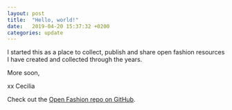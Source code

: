 ```yaml
---
layout: post
title:  "Hello, world!"
date:   2019-04-20 15:37:32 +0200
categories: update
---
```


I started this as a place to collect, publish and share open fashion resources I have created and collected through the years.

More soon,

xx Cecilia

Check out the [Open Fashion repo on GitHub][open-fashion-gh].

[open-fashion-gh]:   https://github.com/suzylah/open-fashion
